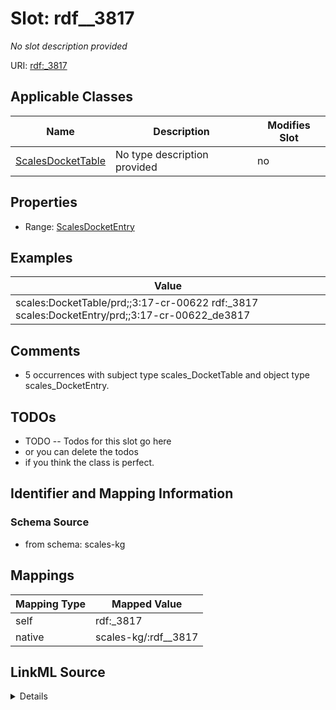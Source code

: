 

# Slot: rdf__3817


_No slot description provided_





URI: [rdf:_3817](http://www.w3.org/1999/02/22-rdf-syntax-ns#_3817)



<!-- no inheritance hierarchy -->





## Applicable Classes

| Name | Description | Modifies Slot |
| --- | --- | --- |
| [ScalesDocketTable](../classes/ScalesDocketTable.md) | No type description provided |  no  |







## Properties

* Range: [ScalesDocketEntry](../classes/ScalesDocketEntry.md)






## Examples

| Value |
| --- |
| scales:DocketTable/prd;;3:17-cr-00622 rdf:_3817 scales:DocketEntry/prd;;3:17-cr-00622_de3817 |

## Comments

* 5 occurrences with subject type scales_DocketTable and object type scales_DocketEntry.

## TODOs

* TODO -- Todos for this slot go here
* or you can delete the todos
* if you think the class is perfect.

## Identifier and Mapping Information







### Schema Source


* from schema: scales-kg




## Mappings

| Mapping Type | Mapped Value |
| ---  | ---  |
| self | rdf:_3817 |
| native | scales-kg/:rdf__3817 |




## LinkML Source

<details>
```yaml
name: rdf__3817
description: No slot description provided
todos:
- TODO -- Todos for this slot go here
- or you can delete the todos
- if you think the class is perfect.
comments:
- 5 occurrences with subject type scales_DocketTable and object type scales_DocketEntry.
examples:
- value: scales:DocketTable/prd;;3:17-cr-00622 rdf:_3817 scales:DocketEntry/prd;;3:17-cr-00622_de3817
from_schema: scales-kg
rank: 1000
slot_uri: rdf:_3817
alias: rdf__3817
domain_of:
- scales_DocketTable
range: scales_DocketEntry

```
</details>